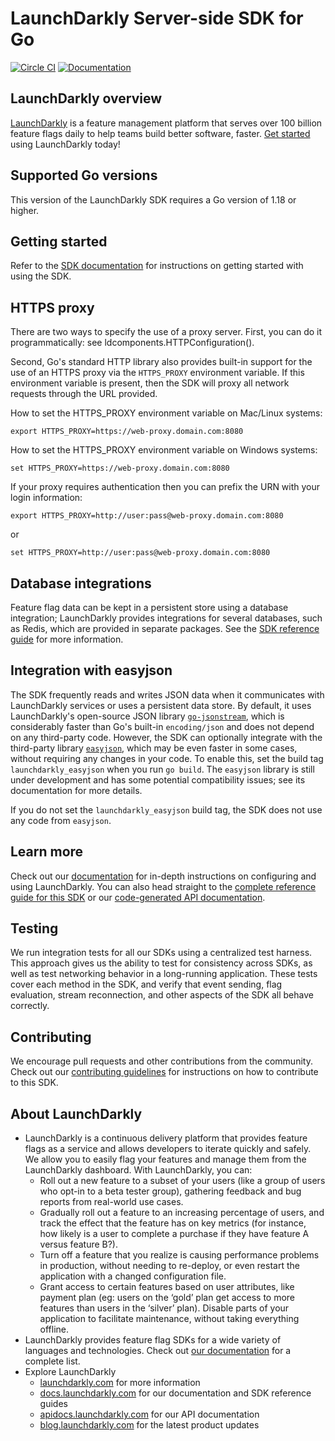 # LaunchDarkly Server-side SDK for Go

[![Circle CI](https://circleci.com/gh/launchdarkly/go-server-sdk.svg?style=shield)](https://circleci.com/gh/launchdarkly/go-server-sdk) [![Documentation](https://img.shields.io/static/v1?label=go.dev&message=reference&color=00add8)](https://pkg.go.dev/github.com/launchdarkly/go-server-sdk/v6)

## LaunchDarkly overview

[LaunchDarkly](https://www.launchdarkly.com) is a feature management platform that serves over 100 billion feature flags daily to help teams build better software, faster. [Get started](https://docs.launchdarkly.com/docs/getting-started) using LaunchDarkly today!

## Supported Go versions

This version of the LaunchDarkly SDK requires a Go version of 1.18 or higher.

## Getting started

Refer to the [SDK documentation](https://docs.launchdarkly.com/sdk/server-side/go#getting-started) for instructions on getting started with using the SDK.

## HTTPS proxy

There are two ways to specify the use of a proxy server. First, you can do it programmatically: see ldcomponents.HTTPConfiguration().

Second, Go's standard HTTP library also provides built-in support for the use of an HTTPS proxy via the `HTTPS_PROXY` environment variable. If this environment variable is present, then the SDK will proxy all network requests through the URL provided.

How to set the HTTPS_PROXY environment variable on Mac/Linux systems:
```
export HTTPS_PROXY=https://web-proxy.domain.com:8080
```

How to set the HTTPS_PROXY environment variable on Windows systems:
```
set HTTPS_PROXY=https://web-proxy.domain.com:8080
```

If your proxy requires authentication then you can prefix the URN with your login information:
```
export HTTPS_PROXY=http://user:pass@web-proxy.domain.com:8080
```
or
```
set HTTPS_PROXY=http://user:pass@web-proxy.domain.com:8080
```

## Database integrations

Feature flag data can be kept in a persistent store using a database integration; LaunchDarkly provides integrations for several databases, such as Redis, which are provided in separate packages. See the [SDK reference guide](https://docs.launchdarkly.com/sdk/concepts/data-stores) for more information.

## Integration with easyjson

The SDK frequently reads and writes JSON data when it communicates with LaunchDarkly services or uses a persistent data store. By default, it uses LaunchDarkly's open-source JSON library [`go-jsonstream`](https://github.com/launchdarkly/go-jsonstream), which is considerably faster than Go's built-in `encoding/json` and does not depend on any third-party code. However, the SDK can optionally integrate with the third-party library [`easyjson`](https://github.com/mailru/easyjson), which may be even faster in some cases, without requiring any changes in your code. To enable this, set the build tag `launchdarkly_easyjson` when you run `go build`. The `easyjson` library is still under development and has some potential compatibility issues; see its documentation for more details.

If you do not set the `launchdarkly_easyjson` build tag, the SDK does not use any code from `easyjson`.

## Learn more

Check out our [documentation](http://docs.launchdarkly.com) for in-depth instructions on configuring and using LaunchDarkly. You can also head straight to the [complete reference guide for this SDK](https://docs.launchdarkly.com/sdk/server-side/go) or our [code-generated API documentation](https://pkg.go.dev/github.com/launchdarkly/go-server-sdk/v6).

## Testing

We run integration tests for all our SDKs using a centralized test harness. This approach gives us the ability to test for consistency across SDKs, as well as test networking behavior in a long-running application. These tests cover each method in the SDK, and verify that event sending, flag evaluation, stream reconnection, and other aspects of the SDK all behave correctly.

## Contributing

We encourage pull requests and other contributions from the community. Check out our [contributing guidelines](CONTRIBUTING.md) for instructions on how to contribute to this SDK.

## About LaunchDarkly

* LaunchDarkly is a continuous delivery platform that provides feature flags as a service and allows developers to iterate quickly and safely. We allow you to easily flag your features and manage them from the LaunchDarkly dashboard.  With LaunchDarkly, you can:
    * Roll out a new feature to a subset of your users (like a group of users who opt-in to a beta tester group), gathering feedback and bug reports from real-world use cases.
    * Gradually roll out a feature to an increasing percentage of users, and track the effect that the feature has on key metrics (for instance, how likely is a user to complete a purchase if they have feature A versus feature B?).
    * Turn off a feature that you realize is causing performance problems in production, without needing to re-deploy, or even restart the application with a changed configuration file.
    * Grant access to certain features based on user attributes, like payment plan (eg: users on the ‘gold’ plan get access to more features than users in the ‘silver’ plan). Disable parts of your application to facilitate maintenance, without taking everything offline.
* LaunchDarkly provides feature flag SDKs for a wide variety of languages and technologies. Check out [our documentation](https://docs.launchdarkly.com/sdk) for a complete list.
* Explore LaunchDarkly
    * [launchdarkly.com](https://www.launchdarkly.com/ "LaunchDarkly Main Website") for more information
    * [docs.launchdarkly.com](https://docs.launchdarkly.com/  "LaunchDarkly Documentation") for our documentation and SDK reference guides
    * [apidocs.launchdarkly.com](https://apidocs.launchdarkly.com/  "LaunchDarkly API Documentation") for our API documentation
    * [blog.launchdarkly.com](https://blog.launchdarkly.com/  "LaunchDarkly Blog Documentation") for the latest product updates
